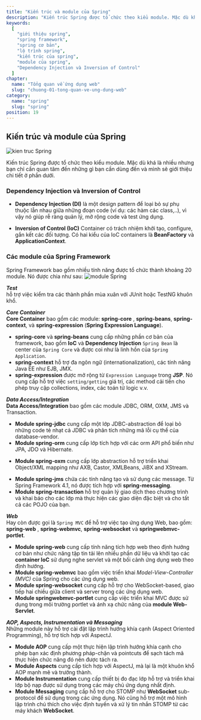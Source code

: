 ```yaml
---
title: "Kiến trúc và module của Spring"
description: "Kiến trúc Spring được tổ chức theo kiểu module. Mặc dù khá là nhiều nhưng bạn chỉ cần quan tâm đến những gì bạn cần dùng đến và mình sẽ giới thiệu chi tiết ở phần dưới."
keywords:
  [
    "giới thiệu spring",
    "spring framework",
    "spring cơ bản",
    "lộ trình spring",
    "kiến trúc của spring",
    "module của spring",
    "Dependency Injection và Inversion of Control"
  ]
chapter:
  name: "Tổng quan về ứng dụng web"
  slug: "chuong-01-tong-quan-ve-ung-dung-web"
category:
  name: "spring"
  slug: "spring"
position: 19
---
```


## Kiến trúc và module của Spring
![kien truc Spring](https://github.com/techmely/hoc-lap-trinh/blob/e72dcc6a6a85dcd1a701deac442986ca56906c8a/spring-boot/images/spring-architecture.jpg)

Kiến trúc Spring được tổ chức theo kiểu module. Mặc dù khá là nhiều nhưng bạn chỉ cần quan tâm đến những gì bạn cần dùng đến và mình sẽ giới thiệu chi tiết ở phần dưới.

### Dependency Injection và Inversion of Control

- **Dependency Injection (DI)** là một design pattern để loại bỏ sự phụ thuộc lẫn nhau giữa những đoạn code (ví dụ: các hàm các class,..), vì vậy nó giúp rễ ràng quản lý, mở rộng code và test ứng dụng.

- **Inversion of Control (IoC)** Container có trách nhiệm khởi tạo, configure, gắn kết các đối tượng. Có hai kiểu của IoC containers là **BeanFactory** và **ApplicationContext**.


### Các module của Spring Framework
Spring Framework bao gồm nhiều tính năng được tổ chức thành khoảng 20 module. Nó được chia như sau:
![module Spring](https://github.com/techmely/hoc-lap-trinh/blob/spring-boots/spring-boot/images/spring-overview.png)

***Test***  
hỗ trợ việc kiểm tra các thành phần mùa xuân với JUnit hoặc TestNG khuôn khổ.

***Core Container***  
**Core Container** bao gồm các module: **spring-core** , **spring-beans**, **spring-context**, và **spring-expression** (<b>Spring Expression Language</b>).

- **spring-core** và **spring-beans** cung cấp những phần cơ bản của framework, bao gồm **IoC** và **Dependency Injection** `Spring Bean` là center của `Spring Core` 
và được coi như là linh hồn của `Spring Application`.
- **spring-context** hỗ trợ đa ngôn ngữ (internationalization), các tính năng Java EE như EJB, JMX.
- **spring-expression** được mở rộng từ `Expression Language` trong **JSP**. Nó cung cấp hỗ trợ việc `setting/getting` giá trị, các method cải tiến cho phép truy cập collections, index, các toán tử logic v.v.


***Data Access/Integration***  
**Data Access/Integration** bao gồm các module JDBC, ORM, OXM, JMS và Transaction.
- **Module spring-jdbc** cung cấp một lớp JDBC-abstraction để loại bỏ những code tẻ nhạt cả JDBC và phân tích những mã lỗi cụ thể của database-vendor.
- **Module spring-orm** cung cấp lớp tích hợp với các orm API phổ biến như JPA, JDO và Hibernate.
* **Module spring-oxm** cung cấp lớp abstraction hỗ trợ triển khai Object/XML mapping như AXB, Castor, XMLBeans, JiBX and XStream.
- **Module spring-jms** chứa các tính năng tạo và sử dụng các message. Từ Spring Framework 4.1, nó được tích hợp với **spring-messaging**.
- **Module spring-transaction** hỗ trợ quản lý giao dịch theo chương trình và khai báo cho các lớp mà thực hiện các giao diện đặc biệt và cho tất cả các POJO của bạn.


***Web***  
Hay còn được gọi là `Spring MVC` để hỗ trợ việc tạo ứng dụng Web, bao gồm: **spring-web** , **spring-webmvc**, **spring-websocket** và **springwebmvc-portlet**.

- **Module spring-web** cung cấp tính năng tích hợp web theo định hướng cơ bản như chức năng tập tin tải lên nhiều phần dữ liệu và khởi tạo các **container 
IoC** sử dụng nghe servlet và một bối cảnh ứng dụng web theo định hướng.
- **Module spring-webmvc** bao gồm việc triển khai *Model-View-Controller (MVC)* của Spring cho các ứng dụng web.
- **Module spring-websocket** cung cấp hỗ trợ cho WebSocket-based, giao tiếp hai chiều giữa client và server trong các ứng dụng web.
- **Module springwebmvc-portlet** cung cấp việc triển khai MVC được sử dụng trong môi trường portlet và ánh xạ chức năng của **module Web-Servlet**.


***AOP, Aspects, Instrumentation và Messaging***  
Những module này hỗ trợ cài đặt lập trình hướng khía cạnh (Aspect Oriented Programming), hỗ trợ tích hợp với AspectJ.
- **Module AOP** cung cấp một thực hiện lập trình hướng khía cạnh cho phép bạn xác định phương pháp-chặn và pointcuts để sạch tách mã thực hiện chức 
năng đó nên được tách ra.
- **Module Aspects** cung cấp tích hợp với AspectJ, mà lại là một khuôn khổ AOP mạnh mẽ và trưởng thành.
- **Module Instrumentation** cung cấp thiết bị đo đạc lớp hỗ trợ và triển khai lớp bộ nạp được sử dụng trong các máy chủ ứng dụng nhất định.
- **Module Messaging** cung cấp hỗ trợ cho STOMP như **WebSocket** sub-protocol để sử dụng trong các ứng dụng. Nó cũng hỗ trợ một mô hình lập trình chú thích 
cho việc định tuyến và xử lý tin nhắn STOMP từ các máy khách **WebSocket**.